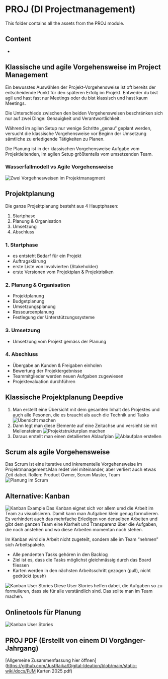 # PROJ (DI Projectmanagement)
This folder contains all the assets from the PROJ module.

## Content
* 

## Klassische und agile Vorgehensweise im Project Management
Ein bewusstes Auswählen der Projekt-Vorgehensweise ist oft bereits der 
entscheidende Punkt für den späteren Erfolg im Projekt.
Entweder du bist agil und hast fast nur Meetings oder du bist klassisch und hast kaum Meetings.

Die Unterschiede zwischen den beiden Vorgehensweisen beschränken sich nur auf zwei Dinge: Genauigkeit und Verantwortlichkeit.

Während im agilen Setup nur wenige Schritte „genau“ geplant werden, versucht die klassische Vorgehensweise vor Beginn der Umsetzung sämtliche zu erledigende Tätigkeiten zu Planen.

Die Planung ist in der klassischen Vorgehensweise 
Aufgabe vom Projektleitenden, im agilen Setup größtenteils vom 
umsetzenden Team.

### Wasserfallmodell vs Agile Vorgehensweise
![Zwei Vorgehnesweisen im Projektmanagment](./pics/PROJ1.png)

## Projektplanung
Die ganze Projektplanung besteht aus 4 Hauptphasen:
1. Startphase
2. Planung & Organisation
3. Umsetzung
4. Abschluss

### 1. Startphase
* es entsteht Bedarf für ein Projekt
* Auftragsklärung
* erste Liste von Involvierten (Stakeholder)
* erste Versionen vom Projektplan & Projektrisiken

### 2. Planung & Organisation
*  Projektplanung
* Budgetplanung
* Umsetzungsplanung
* Ressourcenplanung
* Festlegung der Unterstützungssysteme

### 3. Umsetzung
* Umsetzung vom Projekt gemäss der Planung

### 4. Abschluss
* Übergabe an Kunden & Freigaben einholen
* Bewertung der Projektergebnisse
* Teammitglieder werden neuen 
Aufgaben zugewiesen
* Projektevaluation durchführen

## Klassische Projektplanung Deepdive
1. Man erstellt eine Übersicht mit dem gesamten Inhalt des Projektes und auch alle Pesonen, die es braucht als auch die Technik und Tasks
![Übersicht machen](./pics/PROJ3.png)
2. Dann legt man diese Elemente auf eine Zeitachse und versieht sie mit Meilensteinen
![Projektstrukturplan machen](./pics/PROJ2.png)
3. Daraus erstellt man einen detailierten Ablaufplan
![Ablaufplan erstellen](./pics/PROJ4.png)

## Scrum als agile Vorgehensweise
Das Scrum ist eine iterative und inkrementelle Vorgehensweise im Projektmanagement.Man redet viel miteinander, aber verliert auch etwas Zeit dabei.
Rollen: Product Owner, Scrum Master, Team
![Planung im Scrum](./pics/PROJ5.png)

## Alternative: Kanban
![Kanban Example](./pics/PROJ6.png)
Das Kanban eignet sich vor allem umd die Arbeit im Team zu visualisieren. Damit kann man Aufgaben klein genug formulieren. Es verhindert auch das mehrfache Erledigen von denselben Arbeiten und gibt dem ganzen Team eine Klarheit und Transparenz über die Aufgaben, die noch anstehen und wo diese Arbeiten momentan noch stehen.

Im Kanban wird die Arbeit nicht zugeteilt, sondern alle im Team “nehmen” sich Arbeitspakete. 

* Alle pendenten Tasks gehören in den Backlog
* Ziel ist es, dass die Tasks möglichst gleichmässig durch das Board fliessen
* Karten werden in den nächsten Arbeitsschritt gezogen (pull), nicht gedrückt (push)

![Kanban User Stories](./pics/PROJ7.png)
Diese User Stories helfen dabei, die Aufgaben so zu formulieren, dass sie für alle verständlich sind. Das sollte man im Team machen.

## Onlinetools für Planung
![Kanban User Stories](./pics/PROJ8.png)


## PROJ PDF (Erstellt von einem DI Vorgänger-Jahrgang)
[Allgemeine Zusammenfassung hier öffnen](https://github.com/JustRaika/Digital-Ideation/blob/main/static-wiki/docs/PJM Karten 2025.pdf)
